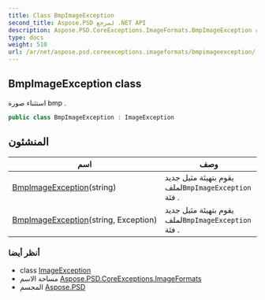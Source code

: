 ```yaml
---
title: Class BmpImageException
second_title: Aspose.PSD لمرجع .NET API
description: Aspose.PSD.CoreExceptions.ImageFormats.BmpImageException فصل. استثناء صورة bmp .
type: docs
weight: 510
url: /ar/net/aspose.psd.coreexceptions.imageformats/bmpimageexception/
---
```

## BmpImageException class

استثناء صورة bmp .

```csharp
public class BmpImageException : ImageException
```

## المنشئون

| اسم | وصف |
| --- | --- |
| [BmpImageException](bmpimageexception/#constructor)(string) | يقوم بتهيئة مثيل جديد لملف`BmpImageException` فئة . |
| [BmpImageException](bmpimageexception/#constructor_1)(string, Exception) | يقوم بتهيئة مثيل جديد لملف`BmpImageException` فئة . |

### أنظر أيضا

* class [ImageException](../../aspose.psd.coreexceptions/imageexception/)
* مساحة الاسم [Aspose.PSD.CoreExceptions.ImageFormats](../../aspose.psd.coreexceptions.imageformats/)
* المجسم [Aspose.PSD](../../)


